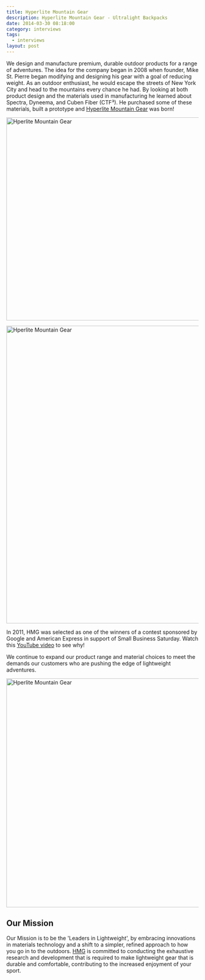 ```yaml
---
title: Hyperlite Mountain Gear
description: Hyperlite Mountain Gear - Ultralight Backpacks
date: 2014-03-30 08:18:00
category: interviews
tags: 
  - interviews
layout: post
---
```



We design and manufacture premium, durable outdoor products for a range of adventures. The idea for the company began in 2008 when founder, Mike St. Pierre began modifying and designing his gear with a goal of reducing weight. As an outdoor enthusiast, he would escape the streets of New York City and head to the mountains every chance he had. By looking at both product design and the materials used in manufacturing he learned about Spectra, Dyneema, and Cuben Fiber (CTF³). He purchased some of these materials, built a prototype and <a href="http://www.hyperlitemountaingear.com" target="_blank">Hyperlite Mountain Gear</a> was born!

<a href="https://www.flickr.com/photos/90204224@N07/13443837544"><img src="https://farm8.staticflickr.com/7050/13443837544_874a4b8c07_c.jpg" width="800" height="532" alt="Hperlite Mountain Gear"></a>

<a href="https://www.flickr.com/photos/90204224@N07/13443467145"><img src="https://farm3.staticflickr.com/2888/13443467145_141b916289_c.jpg" width="800" height="780" alt="Hperlite Mountain Gear"></a></center>

In 2011, HMG was selected as one of the winners of a contest sponsored by Google and American Express in support of Small Business Saturday. Watch this <a href="https://www.youtube.com/watch?v=7BUKUtD9omM&feature=player_embedded" target="_blank">YouTube video</a> to see why!

We continue to expand our product range and material choices to meet the demands our customers who are pushing the edge of lightweight adventures.

<a href="https://www.flickr.com/photos/90204224@N07/13443578193"><img src="https://farm6.staticflickr.com/5052/13443578193_581014bb72_c.jpg" width="800" height="600" alt="Hperlite Mountain Gear"></a>

## Our Mission
Our Mission is to be the 'Leaders in Lightweight', by embracing innovations in materials technology and a shift to a simpler, refined approach to how you go in to the outdoors.  <a href="http://www.hyperlitemountaingear.com" target="_blank">HMG</a> is committed to conducting the exhaustive research and development that is required to make lightweight gear that is durable and comfortable, contributing to the increased enjoyment of your sport.
